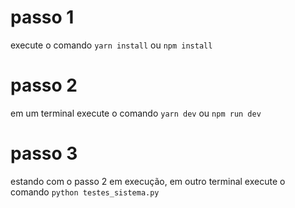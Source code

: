 # passo 1
execute o comando ```yarn install``` ou ```npm install```

# passo 2
em um terminal execute o comando ```yarn dev``` ou ```npm run dev```

# passo 3
estando com o passo 2 em execução, em outro terminal execute o comando ```python testes_sistema.py```
